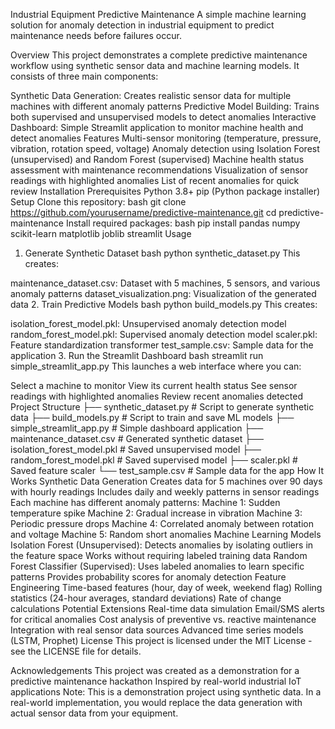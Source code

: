 Industrial Equipment Predictive Maintenance
A simple machine learning solution for anomaly detection in industrial equipment to predict maintenance needs before failures occur.

Overview
This project demonstrates a complete predictive maintenance workflow using synthetic sensor data and machine learning models. It consists of three main components:

Synthetic Data Generation: Creates realistic sensor data for multiple machines with different anomaly patterns
Predictive Model Building: Trains both supervised and unsupervised models to detect anomalies
Interactive Dashboard: Simple Streamlit application to monitor machine health and detect anomalies
Features
Multi-sensor monitoring (temperature, pressure, vibration, rotation speed, voltage)
Anomaly detection using Isolation Forest (unsupervised) and Random Forest (supervised)
Machine health status assessment with maintenance recommendations
Visualization of sensor readings with highlighted anomalies
List of recent anomalies for quick review
Installation
Prerequisites
Python 3.8+
pip (Python package installer)
Setup
Clone this repository:
bash
git clone https://github.com/yourusername/predictive-maintenance.git
cd predictive-maintenance
Install required packages:
bash
pip install pandas numpy scikit-learn matplotlib joblib streamlit
Usage
1. Generate Synthetic Dataset
bash
python synthetic_dataset.py
This creates:

maintenance_dataset.csv: Dataset with 5 machines, 5 sensors, and various anomaly patterns
dataset_visualization.png: Visualization of the generated data
2. Train Predictive Models
bash
python build_models.py
This creates:

isolation_forest_model.pkl: Unsupervised anomaly detection model
random_forest_model.pkl: Supervised anomaly detection model
scaler.pkl: Feature standardization transformer
test_sample.csv: Sample data for the application
3. Run the Streamlit Dashboard
bash
streamlit run simple_streamlit_app.py
This launches a web interface where you can:

Select a machine to monitor
View its current health status
See sensor readings with highlighted anomalies
Review recent anomalies detected
Project Structure
├── synthetic_dataset.py     # Script to generate synthetic data
├── build_models.py          # Script to train and save ML models
├── simple_streamlit_app.py  # Simple dashboard application
├── maintenance_dataset.csv  # Generated synthetic dataset
├── isolation_forest_model.pkl  # Saved unsupervised model
├── random_forest_model.pkl  # Saved supervised model
├── scaler.pkl               # Saved feature scaler
└── test_sample.csv          # Sample data for the app
How It Works
Synthetic Data Generation
Creates data for 5 machines over 90 days with hourly readings
Includes daily and weekly patterns in sensor readings
Each machine has different anomaly patterns:
Machine 1: Sudden temperature spike
Machine 2: Gradual increase in vibration
Machine 3: Periodic pressure drops
Machine 4: Correlated anomaly between rotation and voltage
Machine 5: Random short anomalies
Machine Learning Models
Isolation Forest (Unsupervised):
Detects anomalies by isolating outliers in the feature space
Works without requiring labeled training data
Random Forest Classifier (Supervised):
Uses labeled anomalies to learn specific patterns
Provides probability scores for anomaly detection
Feature Engineering
Time-based features (hour, day of week, weekend flag)
Rolling statistics (24-hour averages, standard deviations)
Rate of change calculations
Potential Extensions
Real-time data simulation
Email/SMS alerts for critical anomalies
Cost analysis of preventive vs. reactive maintenance
Integration with real sensor data sources
Advanced time series models (LSTM, Prophet)
License
This project is licensed under the MIT License - see the LICENSE file for details.

Acknowledgements
This project was created as a demonstration for a predictive maintenance hackathon
Inspired by real-world industrial IoT applications
Note: This is a demonstration project using synthetic data. In a real-world implementation, you would replace the data generation with actual sensor data from your equipment.

